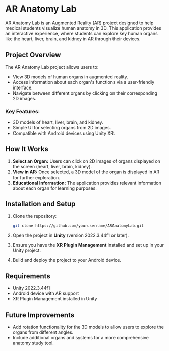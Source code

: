 # AR Anatomy Lab

AR Anatomy Lab is an Augmented Reality (AR) project designed to help medical students visualize human anatomy in 3D. This application provides an interactive experience, where students can explore key human organs like the heart, liver, brain, and kidney in AR through their devices.

## Project Overview

The AR Anatomy Lab project allows users to:
- View 3D models of human organs in augmented reality.
- Access information about each organ's functions via a user-friendly interface.
- Navigate between different organs by clicking on their corresponding 2D images.

### Key Features:
- 3D models of heart, liver, brain, and kidney.
- Simple UI for selecting organs from 2D images.
- Compatible with Android devices using Unity XR.

## How It Works

1. **Select an Organ:** Users can click on 2D images of organs displayed on the screen (heart, liver, brain, kidney).
2. **View in AR:** Once selected, a 3D model of the organ is displayed in AR for further exploration.
3. **Educational Information:** The application provides relevant information about each organ for learning purposes.

## Installation and Setup

1. Clone the repository:
    ```bash
    git clone https://github.com/yourusername/ARAnatomyLab.git
    ```

2. Open the project in **Unity** (version 2022.3.44f1 or later).

3. Ensure you have the **XR Plugin Management** installed and set up in your Unity project.

4. Build and deploy the project to your Android device.

## Requirements

- Unity 2022.3.44f1
- Android device with AR support
- XR Plugin Management installed in Unity

## Future Improvements

- Add rotation functionality for the 3D models to allow users to explore the organs from different angles.
- Include additional organs and systems for a more comprehensive anatomy study tool.







